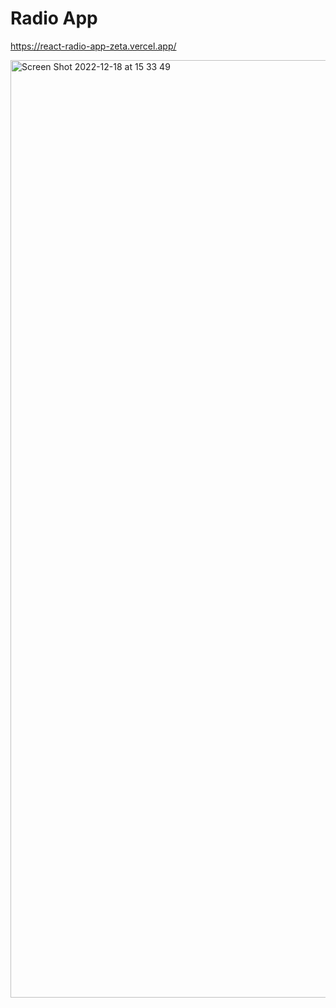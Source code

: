 # Radio App
https://react-radio-app-zeta.vercel.app/

<img width="1500" alt="Screen Shot 2022-12-18 at 15 33 49" src="https://user-images.githubusercontent.com/82292818/208325324-53b3e9b4-590a-4e46-ab1b-967266f780e2.png">
